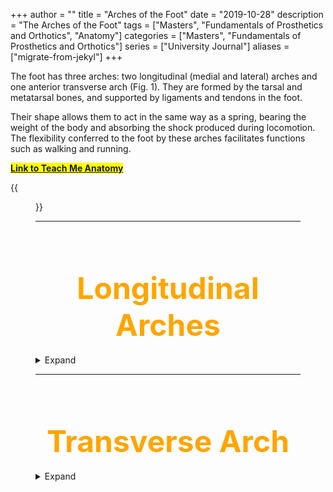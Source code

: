 +++
author = ""
title = "Arches of the Foot"
date = "2019-10-28"
description = "The Arches of the Foot"
tags = ["Masters", "Fundamentals of Prosthetics and Orthotics", "Anatomy"]
categories = ["Masters", "Fundamentals of Prosthetics and Orthotics"]
series = ["University Journal"]
aliases = ["migrate-from-jekyl"]
+++

The foot has three arches: two longitudinal (medial and lateral) arches and one anterior transverse arch (Fig. 1). They are formed by the tarsal and metatarsal bones, and supported by ligaments and tendons in the foot.

Their shape allows them to act in the same way as a spring, bearing the weight of the body and absorbing the shock produced during locomotion. The flexibility conferred to the foot by these arches facilitates functions such as walking and running.

**<mark>[Link to Teach Me Anatomy](https://teachmeanatomy.info/lower-limb/misc/foot-arches/)<mark>**

{{<figure src="/Anatomical_Areas/Overview-of-the-Arches-of-the-Foot-600x862.png" position="center" style="border-radius: 8px;" caption="Arches of the Foot" captionPosition="center" captionStyle="color: white;" >}}

---

<br><br>

<font size="+7" color="orange"><center> Longitudinal Arches </center></font>  
---

<details>
  <summary>Expand</summary>

There are two longitudinal arches in the foot – the medial and lateral arches. They are formed between the tarsal bones and the proximal end of the metatarsals.

### **<mark>Medial Arch<mark>**
The medial arch is the higher of the two longitudinal arches. It is formed by the calcaneus, talus, navicular, three cuneiforms and first three metatarsal bones. It is supported by:

- Muscular support: Tibialis anterior and posterior, fibularis longus, flexor digitorum longus, flexor hallucis, and the intrinsic foot muscles

- Ligamentous support: Plantar ligaments (in particular the long plantar, short plantar and plantar calcaneonavicular ligaments), medial ligament of the ankle joint.

- Bony support: Shape of the bones of the arch.

- Other: Plantar aponeurosis.

### **<mark>Lateral Arch<mark>**
The lateral arch is the flatter of the two longitudinal arches, and lies on the ground in the standing position. It is formed by the calcaneus, cuboid and 4th and 5th metatarsal bones. It is supported by:

- Muscular support: Fibularis longus, flexor digitorum longus, and the intrinsic foot muscles.

- Ligamentous support: Plantar ligaments (in particular the long plantar, short plantar and plantar calcaneonavicular ligaments).

- Bony support: Shape of the bones of the arch.

- Other: Plantar aponeurosis.

{{<figure src="/Anatomical_Areas/Supporting-Structures-of-the-Foot-Arches-600x481.jpg" position="center" style="border-radius: 8px;" caption="Supporting Structures of the Foot Arches" captionPosition="center" captionStyle="color: white;" >}}

</details>

---

<br><br>

<font size="+7" color="orange"><center> Transverse Arch </center></font>  
---

<details>
  <summary>Expand</summary>

The transverse arch is located in the coronal plane of the foot. It is formed by the metatarsal bases, the cuboid and the three cuneiform bones. It has:

- Muscular support: Fibularis longus and tibialis posterior.

- Ligamentous support: Plantar ligaments (in particular the long plantar, short plantar and plantar calcaneonavicular ligaments) and deep transverse metatarsal ligaments.

- Other support: Plantar aponeurosis.

- Bony support: The wedged shape of the bones of the arch.

</details>